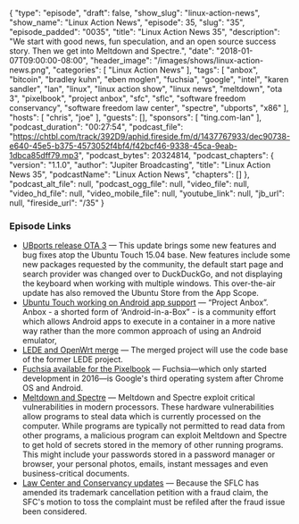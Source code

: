 {
  "type": "episode",
  "draft": false,
  "show_slug": "linux-action-news",
  "show_name": "Linux Action News",
  "episode": 35,
  "slug": "35",
  "episode_padded": "0035",
  "title": "Linux Action News 35",
  "description": "We start with good news, fun speculation, and an open source success story. Then we get into Meltdown and Spectre.",
  "date": "2018-01-07T09:00:00-08:00",
  "header_image": "/images/shows/linux-action-news.png",
  "categories": [
    "Linux Action News"
  ],
  "tags": [
    "anbox",
    "bitcoin",
    "bradley kuhn",
    "eben moglen",
    "fuchsia",
    "google",
    "intel",
    "karen sandler",
    "lan",
    "linux",
    "linux action show",
    "linux news",
    "meltdown",
    "ota 3",
    "pixelbook",
    "project anbox",
    "sfc",
    "sflc",
    "software freedom conservancy",
    "software freedom law center",
    "spectre",
    "ubports",
    "x86"
  ],
  "hosts": [
    "chris",
    "joe"
  ],
  "guests": [],
  "sponsors": [
    "ting.com-lan"
  ],
  "podcast_duration": "00:27:54",
  "podcast_file": "https://chtbl.com/track/392D9/aphid.fireside.fm/d/1437767933/dec90738-e640-45e5-b375-4573052f4bf4/f42bcf46-9338-45ca-9eab-1dbca85dff79.mp3",
  "podcast_bytes": 20324814,
  "podcast_chapters": {
    "version": "1.1.0",
    "author": "Jupiter Broadcasting",
    "title": "Linux Action News 35",
    "podcastName": "Linux Action News",
    "chapters": []
  },
  "podcast_alt_file": null,
  "podcast_ogg_file": null,
  "video_file": null,
  "video_hd_file": null,
  "video_mobile_file": null,
  "youtube_link": null,
  "jb_url": null,
  "fireside_url": "/35"
}


### Episode Links

  * [UBports release OTA 3](https://www.phoronix.com/scan.php?page=news_item&px=UBports-Ubuntu-Touch-OTA3 "UBports release OTA 3") — This update brings some new features and bug fixes atop the Ubuntu Touch 15.04 base. New features include some new packages requested by the community, the default start page and search provider was changed over to DuckDuckGo, and not displaying the keyboard when working with multiple windows. This over-the-air update has also removed the Ubuntu Store from the App Scope. 
  * [Ubuntu Touch working on Android app support](https://ubports.com/blog/latest-news-1/post/android-apps-on-ubuntu-touch-with-anbox-107 "Ubuntu Touch working on Android app support") — “Project Anbox”. Anbox - a shorted form of ‘Android-in-a-Box” - is a community effort which allows Android apps to execute in a container in a more native way rather than the more common approach of using an Android emulator,
  * [LEDE and OpenWrt merge](https://lede-project.org/#announcing_the_openwrtlede_merge "LEDE and OpenWrt merge") — The merged project will use the code base of the former LEDE project.
  * [Fuchsia available for the Pixelbook](https://arstechnica.com/gadgets/2018/01/googles-experimental-fuchsia-os-can-now-run-on-the-pixelbook/ "Fuchsia available for the Pixelbook") — Fuchsia—which only started development in 2016—is Google's third operating system after Chrome OS and Android.
  * [Meltdown and Spectre](https://spectreattack.com/ "Meltdown and Spectre") — Meltdown and Spectre exploit critical vulnerabilities in modern processors. These hardware vulnerabilities allow programs to steal data which is currently processed on the computer. While programs are typically not permitted to read data from other programs, a malicious program can exploit Meltdown and Spectre to get hold of secrets stored in the memory of other running programs. This might include your passwords stored in a password manager or browser, your personal photos, emails, instant messages and even business-critical documents.
  * [Law Center and Conservancy updates](https://www.theregister.co.uk/2018/01/02/open_source_trademark_battle/ "Law Center and Conservancy updates") — Because the SFLC has amended its trademark cancellation petition with a fraud claim, the SFC's motion to toss the complaint must be refiled after the fraud issue been considered.


